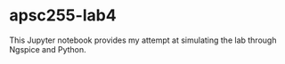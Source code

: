 # apsc255-lab4

This Jupyter notebook provides my attempt at simulating the lab through Ngspice and Python.